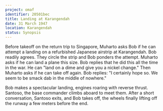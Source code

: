 ```yaml
---
project: omaf
identifier: 20501bec
title: Landing at Karangendah
date: 31 March 1947 
location: Karangendah
status: Synopsis
---
```


Before takeoff on the return trip to Singapore, Muharto asks Bob if he
can attempt a landing on a refurbished Japanese airstrip at Karangendah.
Bob readily agrees. They circle the strip and Bob ponders the attempt.
Muharto asks if he can land a plane this size. Bob replies that he did
this all the time in the war. He can "land on a dime and give you a
nickel change." Then Muharto asks if he can take off again. Bob replies:
"I certainly hope so. We seem to be smack dab in the middle of nowhere."

Bob makes a spectacular landing, engines roaring with reverse thrust. Santoso, the base commander climbs aboard to meet them.
After a short conversation, Santoso exits, and Bob takes off, the wheels
finally lifting off the runway a few meters before the end.